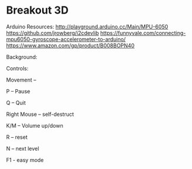 # Breakout 3D

Arduino Resources: 
http://playground.arduino.cc/Main/MPU-6050
https://github.com/jrowberg/i2cdevlib
https://funnyvale.com/connecting-mpu6050-gyroscope-accelerometer-to-arduino/
https://www.amazon.com/gp/product/B008BOPN40

Background:



Controls:

Movement – 

P – Pause

Q – Quit

Right Mouse – self-destruct

K/M – Volume up/down

R – reset

N – next level

F1 - easy mode
